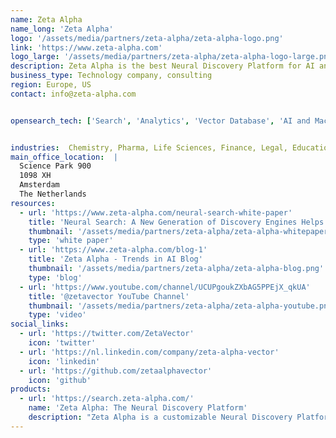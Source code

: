 ```yaml
---
name: Zeta Alpha
name_long: 'Zeta Alpha'
logo: '/assets/media/partners/zeta-alpha/zeta-alpha-logo.png'
link: 'https://www.zeta-alpha.com'
logo_large: '/assets/media/partners/zeta-alpha/zeta-alpha-logo-large.png'
description: Zeta Alpha is the best Neural Discovery Platform for AI and beyond. Use state-of-the-art Neural Search and Generative AI to improve how you and your team discover, organize and share internal knowledge. Make better decisions, avoid reinventing the wheel, make staying in the know effortless, and make an impact with your work faster.
business_type: Technology company, consulting
region: Europe, US
contact: info@zeta-alpha.com


opensearch_tech: ['Search', 'Analytics', 'Vector Database', 'AI and Machine Learning', 'GenAI']


industries:  Chemistry, Pharma, Life Sciences, Finance, Legal, Education
main_office_location:  |
  Science Park 900
  1098 XH
  Amsterdam
  The Netherlands
resources:
  - url: 'https://www.zeta-alpha.com/neural-search-white-paper'
    title: 'Neural Search: A New Generation of Discovery Engines Helps You Do More with Less'
    thumbnail: '/assets/media/partners/zeta-alpha/zeta-alpha-whitepaper.png'
    type: 'white paper'
  - url: 'https://www.zeta-alpha.com/blog-1'
    title: 'Zeta Alpha - Trends in AI Blog'
    thumbnail: '/assets/media/partners/zeta-alpha/zeta-alpha-blog.png'
    type: 'blog'
  - url: 'https://www.youtube.com/channel/UCUPgoukZXbAG5PPEjX_qkUA'
    title: '@zetavector YouTube Channel'
    thumbnail: '/assets/media/partners/zeta-alpha/zeta-alpha-youtube.png'
    type: 'video'
social_links:
  - url: 'https://twitter.com/ZetaVector'
    icon: 'twitter'
  - url: 'https://nl.linkedin.com/company/zeta-alpha-vector'
    icon: 'linkedin'
  - url: 'https://github.com/zetaalphavector'
    icon: 'github'
products:
  - url: 'https://search.zeta-alpha.com/'
    name: 'Zeta Alpha: The Neural Discovery Platform'
    description: "Zeta Alpha is a customizable Neural Discovery Platform for Enterprise. Leverage Neural Search on your private content in any domain, at scale and with secure access control. Connect people with knowledge, unlock existing information silo's, and find expertise inside and outside your organization. Our infrastructure and engineering provides the best ingredients for a state-of-the-art managed neural search solution today. Zeta Alpha’s experts help you to quickly benefit from neural search and natural language understanding technologies, and the way we combine search and knowledge tools helps you create a complete solution to discover, organize, and share the knowledge to make better decisions, in AI, in R&D, and beyond."
---
```

